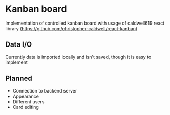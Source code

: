 # Kanban board

Implementation of controlled kanban board with usage of caldwell619 react library (https://github.com/christopher-caldwell/react-kanban)

## Data I/O

Currently data is imported locally and isn't saved, though it is easy to implement

## Planned

- Connection to backend server
- Appearance
- Different users
- Card editing